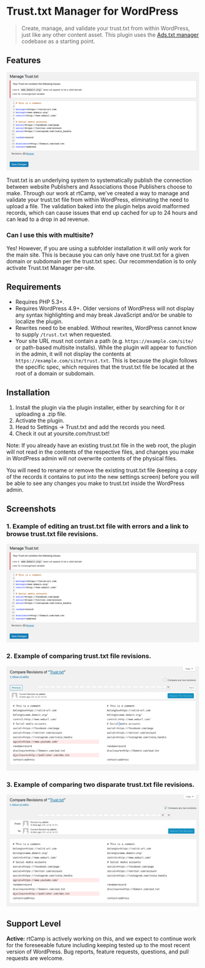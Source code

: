 # Trust.txt Manager for WordPress

> Create, manage, and validate your trust.txt from within WordPress, just like any other content asset. This plugin uses the [Ads.txt manager](https://github.com/10up/ads-txt) codebase as a starting point.

## Features

![Screenshot of trust.txt editor](.wordpress-org/screenshot-1.png "Example of editing an trust.txt file with errors and a link to browse trust.txt file revisions.")

Trust.txt is an underlying system to systematically publish the connection between website Publishers and Associations those Publishers choose to make. Through our work at rtCamp, we've created a way to manage and validate your trust.txt file from within WordPress, eliminating the need to upload a file. The validation baked into the plugin helps avoid malformed records, which can cause issues that end up cached for up to 24 hours and can lead to a drop in ad revenue.

### Can I use this with multisite?

Yes! However, if you are using a subfolder installation it will only work for the main site. This is because you can only have one trust.txt for a given domain or subdomain per the trust.txt spec. Our recommendation is to only activate Trust.txt Manager per-site.

## Requirements

* Requires PHP 5.3+.
* Requires WordPress 4.9+. Older versions of WordPress will not display any syntax highlighting and may break JavaScript and/or be unable to localize the plugin.
* Rewrites need to be enabled. Without rewrites, WordPress cannot know to supply `/trust.txt` when requested.
* Your site URL must not contain a path (e.g. `https://example.com/site/` or path-based multisite installs). While the plugin will appear to function in the admin, it will not display the contents at `https://example.com/site/trust.txt`. This is because the plugin follows the specific spec, which requires that the trust.txt file be located at the root of a domain or subdomain.

## Installation

1. Install the plugin via the plugin installer, either by searching for it or uploading a .zip file.
1. Activate the plugin.
1. Head to Settings → Trust.txt and add the records you need.
1. Check it out at yoursite.com/trust.txt!

Note: If you already have an existing trust.txt file in the web root, the plugin will not read in the contents of the respective files, and changes you make in WordPress admin will not overwrite contents of the physical files.

You will need to rename or remove the existing trust.txt file (keeping a copy of the records it contains to put into the new settings screen) before you will be able to see any changes you make to trust.txt inside the WordPress admin.

## Screenshots

### 1. Example of editing an trust.txt file with errors and a link to browse trust.txt file revisions.

![Screenshot of trust.txt editor](.wordpress-org/screenshot-1.png "Example of editing an trust.txt file with errors and a link to browse trust.txt file revisions.")

### 2. Example of comparing trust.txt file revisions.

![Screenshot of trust.txt in Revisions editor](.wordpress-org/screenshot-2.png "Example of comparing trust.txt file revisions.")

### 3. Example of comparing two disparate trust.txt file revisions.

![Screenshot of trust.txt in Revisions editor](.wordpress-org/screenshot-3.png "Example of comparing two disparate trust.txt file revisions.")

## Support Level

**Active:** rtCamp is actively working on this, and we expect to continue work for the foreseeable future including keeping tested up to the most recent version of WordPress.  Bug reports, feature requests, questions, and pull requests are welcome.
